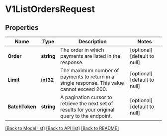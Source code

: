 # V1ListOrdersRequest

## Properties
Name | Type | Description | Notes
------------ | ------------- | ------------- | -------------
**Order** | **string** | The order in which payments are listed in the response. | [optional] [default to null]
**Limit** | **int32** | The maximum number of payments to return in a single response. This value cannot exceed 200. | [optional] [default to null]
**BatchToken** | **string** | A pagination cursor to retrieve the next set of results for your original query to the endpoint. | [optional] [default to null]

[[Back to Model list]](../README.md#documentation-for-models) [[Back to API list]](../README.md#documentation-for-api-endpoints) [[Back to README]](../README.md)

